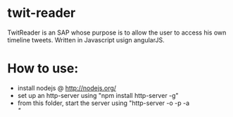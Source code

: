 twit-reader
===========

TwitReader is an SAP whose purpose is to allow the user to access his own timeline tweets. Written in Javascript usign angularJS.

How to use:
===========

- install nodejs @ http://nodejs.org/
- set up an http-server using 
"npm install http-server -g"
- from this folder, start the server using 
"http-server -o -p <port> -a <address>"
